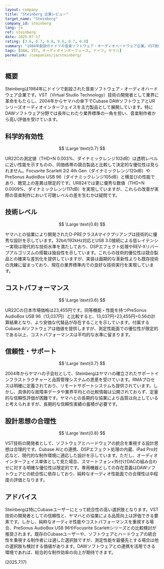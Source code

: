 ```yaml
---
layout: company
title: "Steinberg 企業レビュー"
target_name: "Steinberg"
company_id: steinberg
lang: ja
ref: steinberg
date: 2025-07-17
rating: [3.6, 0.7, 0.8, 0.6, 0.7, 0.8]
summary: "1984年創設のドイツの音楽ソフトウェア・オーディオハードウェア企業。VST技術の開発者としてDAW界をリードするも、オーディオインターフェイスの測定性能は同価格帯競合製品に対して優位性が限定的。"
tags: [DAW, VST, オーディオインターフェース, ドイツ, ヤマハ]
permalink: /companies/ja/steinberg/
---
```

## 概要

Steinbergは1984年にドイツで創設された音楽ソフトウェア・オーディオハードウェア企業です。VST（Virtual Studio Technology）技術の開発者として業界に革命をもたらし、2004年からヤマハの傘下でCubase DAWソフトウェアとURシリーズオーディオインターフェイスを主力製品として展開しています。特にDAWソフトウェア分野では長年にわたり業界標準の一角を担い、音楽制作者から高い評価を受けています。

## 科学的有効性

$$ \Large \text{0.7} $$

UR22Cの測定値（THD+N 0.003%、ダイナミックレンジ102dB）は透明レベルに近い性能を示すものの、同価格帯の競合製品と比較して決定的な優位性は見られません。Focusrite Scarlett 2i2 4th Gen（ダイナミックレンジ120dB）やPreSonus AudioBox USB 96（ダイナミックレンジ105dB）と横並びの性能であり、聴覚上の差異は限定的です。UR824では更に優秀な数値（THD+N 0.0009%、ダイナミックレンジ117dB）を実現していますが、これらの改善が実際の音楽制作において可聴レベルの差を生むかは疑問です。

## 技術レベル

$$ \Large \text{0.8} $$

ヤマハとの協業により開発されたD-PREクラスAマイクプリアンプは技術的に優秀な設計を示しています。32bit/192kHz対応とUSB 3.0接続による低レイテンシー実現は現代的な技術水準を満たしており、DSPエフェクト処理やREV-Xリバーブアルゴリズムの搭載は独自性を示しています。これらの技術的優位性は競合製品との確実な差別化を提供していますが、実装は画期的な革新性よりも既存技術の洗練に留まっており、現在の業界標準内での良好な技術実行を実現しています。

## コストパフォーマンス

$$ \Large \text{0.6} $$

UR22Cの日本市場価格は23,455円です。同等機能・性能を持つPreSonus AudioBox USB 96（13,037円）と比較すると、13,037円÷23,455円=0.56の計算結果となり、より安価な代替品が存在することを示しています。付属するCubase AIソフトウェアは価値を提供しますが、測定性能面での優位性が限定的である以上、コストパフォーマンスは平均的な水準に留まります。

## 信頼性・サポート

$$ \Large \text{0.7} $$

2004年からヤマハの子会社として、Steinbergはヤマハの確立されたサポートインフラストラクチャーと品質管理システムの恩恵を受けています。RMAプロセスは明確に定義されており、リモートサポートシステムも提供されています。しかし、具体的な故障率データや業界平均との比較情報は公開されておらず、定量的な信頼性評価が困難です。ヤマハとの長期的な協業により品質は向上していると考えられますが、長期的な信頼性実績の蓄積が必要です。

## 設計思想の合理性

$$ \Large \text{0.8} $$

VST技術の開発者として、ソフトウェアとハードウェアの統合を重視する設計思想は合理的です。Cubase AIとの連携、DSPエフェクト処理の内蔵、iPad Pro対応など、現代的な制作環境に適応した設計を示しています。ただし、オーディオインターフェイス単体として見た場合、スマートフォン+外付けDACの組み合わせに対する明確な優位性は限定的です。専用機器としての存在意義はDAWソフトウェアとの統合性に依存しており、純粋なオーディオ性能面での合理性は中程度の評価となります。

## アドバイス

Steinbergは特にCubaseユーザーにとって統合性の高い選択肢となります。VST技術の開発者としての信頼性と、ヤマハとの協業による品質向上は評価できる要素です。しかし、純粋なオーディオ性能やコストパフォーマンスを重視する場合、PreSonus AudioBox USB 96やFocusrite Scarlettシリーズとの比較検討が推奨されます。既存のCubaseユーザーや、ソフトウェアとハードウェアの統合性を重視する制作者には適した選択肢ですが、測定性能を最優先とする場合は他の選択肢も検討する価値があります。DAWソフトウェアとの連携を活用できる環境であれば、総合的な制作効率の向上が期待できます。

(2025.7.17)